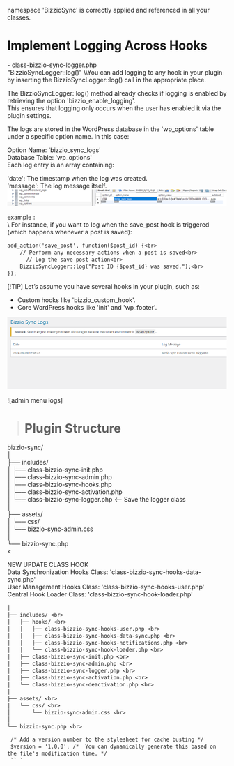 namespace 'BizzioSync' is correctly applied and referenced in all your classes.

<h1> Implement Logging Across Hooks </h1> - class-bizzio-sync-logger.php <br>
"BizzioSyncLogger::log()" \\You can add logging to any hook in your plugin by inserting the BizzioSyncLogger::log() call in the appropriate place.<br>

The BizzioSyncLogger::log() method already checks if logging is enabled by retrieving the option 'bizzio_enable_logging'. <br>
This ensures that logging only occurs when the user has enabled it via the plugin settings. <br>

The logs are stored in the WordPress database in the 'wp_options' table under a specific option name. In this case: <br>

Option Name: 'bizzio_sync_logs'<br>
Database Table: 'wp_options'<br>
Each log entry is an array containing:<br>

'date': The timestamp when the log was created.<br>
'message': The log message itself.<br>
![SQL LOG STORE](image-1.png)

example : <br>
\\ For instance, if you want to log when the save_post hook is triggered (which happens whenever a post is saved):<br>
```
add_action('save_post', function($post_id) {<br>
    // Perform any necessary actions when a post is saved<br>
      // Log the save post action<br>
    BizzioSyncLogger::log("Post ID {$post_id} was saved.");<br>
});
```
[!TIP]
Let’s assume you have several hooks in your plugin, such as: <br>

* Custom hooks like 'bizzio_custom_hook'.<br>
* Core WordPress hooks like 'init' and 'wp_footer'.<br>

![ADMIN MENU LOGS](image.png)

![admin menu logs]
> <h1>Plugin Structure</h1>
bizzio-sync/ <br>
│<br>
├── includes/<br>
│   ├── class-bizzio-sync-init.php<br>
│   ├── class-bizzio-sync-admin.php<br>
│   ├── class-bizzio-sync-hooks.php<br>
│   ├── class-bizzio-sync-activation.php<br>
│   └── class-bizzio-sync-logger.php   <-- Save the logger class<br>
│<br>
├── assets/<br>
│   └── css/<br>
│       └── bizzio-sync-admin.css<br>
│<br>
└── bizzio-sync.php <br> <


NEW UPDATE CLASS HOOK <br>
Data Synchronization Hooks Class: 'class-bizzio-sync-hooks-data-sync.php' <br>
User Management Hooks Class: 'class-bizzio-sync-hooks-user.php' <br>
Central Hook Loader Class: 'class-bizzio-sync-hook-loader.php' <br>

``` bizzio-sync/ <br>
│
├── includes/ <br>
│   ├── hooks/ <br>
│   │   ├── class-bizzio-sync-hooks-user.php <br>
│   │   ├── class-bizzio-sync-hooks-data-sync.php <br>
│   │   ├── class-bizzio-sync-hooks-notifications.php <br>
│   │   └── class-bizzio-sync-hook-loader.php <br>
│   ├── class-bizzio-sync-init.php <br>
│   ├── class-bizzio-sync-admin.php <br>
│   ├── class-bizzio-sync-logger.php <br>
│   ├── class-bizzio-sync-activation.php <br>
│   └── class-bizzio-sync-deactivation.php <br>
│
├── assets/ <br>
│   └── css/ <br>
│       └── bizzio-sync-admin.css <br>
│
└── bizzio-sync.php <br>
```

```
 /* Add a version number to the stylesheet for cache busting */ 
 $version = '1.0.0'; /*  You can dynamically generate this based on the file's modification time. */
 `` `
